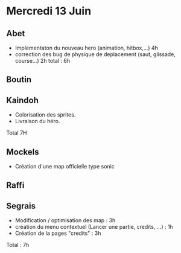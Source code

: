 # Mercredi 13 Juin

Abet
----
- Implementaton du nouveau hero (animation, hitbox,...) 4h
- correction des bug de physique de deplacement (saut, glissade, course...) 2h
total : 6h

Boutin
------





Kaindoh
-------
- Colorisation des sprites.
- Livraison du héro.

Total 7H

Mockels
-------
- Création d'une map officielle type sonic 


Raffi
-----




Segrais
-------

- Modification / optimisation des map : 3h 
- création du menu contextuel (Lancer une partie, credits, ...) : 1h 
- Création de la pages "credits" : 3h 
 
Total : 7h 
 

